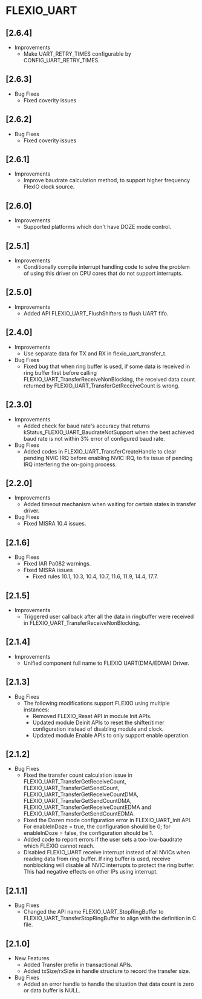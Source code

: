 # FLEXIO_UART

## [2.6.4]

- Improvements
  - Make UART_RETRY_TIMES configurable by CONFIG_UART_RETRY_TIMES.

## [2.6.3]

- Bug Fixes
  - Fixed coverity issues

## [2.6.2]

- Bug Fixes
  - Fixed coverity issues

## [2.6.1]

- Improvements
  - Improve baudrate calculation method, to support higher frequency FlexIO clock source.

## [2.6.0]

- Improvements
  - Supported platforms which don't have DOZE mode control.

## [2.5.1]

- Improvements
  - Conditionally compile interrupt handling code to solve the problem of using this driver on CPU cores that do not support interrupts.

## [2.5.0]

- Improvements
  - Added API FLEXIO_UART_FlushShifters to flush UART fifo.

## [2.4.0]

- Improvements
  - Use separate data for TX and RX in flexio_uart_transfer_t.
- Bug Fixes
  - Fixed bug that when ring buffer is used, if some data is received in ring buffer first before calling
    FLEXIO_UART_TransferReceiveNonBlocking, the received data count returned by FLEXIO_UART_TransferGetReceiveCount
    is wrong.

## [2.3.0]

- Improvements
  - Added check for baud rate's accuracy that returns kStatus_FLEXIO_UART_BaudrateNotSupport when the best
    achieved baud rate is not within 3% error of configured baud rate.
- Bug Fixes
  - Added codes in FLEXIO_UART_TransferCreateHandle to clear pending NVIC IRQ before enabling NVIC IRQ, to fix issue
    of pending IRQ interfering the on-going process.

## [2.2.0]

- Improvements
  - Added timeout mechanism when waiting for certain states in transfer driver.
- Bug Fixes
  - Fixed MISRA 10.4 issues.

## [2.1.6]

- Bug Fixes
  - Fixed IAR Pa082 warnings.
  - Fixed MISRA issues
    - Fixed rules 10.1, 10.3, 10.4, 10.7, 11.6, 11.9, 14.4, 17.7.

## [2.1.5]

- Improvements
  - Triggered user callback after all the data in ringbuffer were received in FLEXIO_UART_TransferReceiveNonBlocking.

## [2.1.4]

- Improvements
  - Unified component full name to FLEXIO UART(DMA/EDMA) Driver.

## [2.1.3]

- Bug Fixes
  - The following modifications support FLEXIO using multiple instances:
    - Removed FLEXIO_Reset API in module Init APIs.
    - Updated module Deinit APIs to reset the shifter/timer configuration instead of disabling module and clock.
    - Updated module Enable APIs to only support enable operation.

## [2.1.2]

- Bug Fixes
  - Fixed the transfer count calculation issue in FLEXIO_UART_TransferGetReceiveCount,
    FLEXIO_UART_TransferGetSendCount, FLEXIO_UART_TransferGetReceiveCountDMA, FLEXIO_UART_TransferGetSendCountDMA,
    FLEXIO_UART_TransferGetReceiveCountEDMA and FLEXIO_UART_TransferGetSendCountEDMA.
  - Fixed the Dozen mode configuration error in FLEXIO_UART_Init API. For enableInDoze = true, the configuration
    should be 0; for enableInDoze = false, the configuration should be 1.
  - Added code to report errors if the user sets a too-low-baudrate which FLEXIO cannot reach.
  - Disabled FLEXIO_UART receive interrupt instead of all NVICs when reading data from ring buffer.
    If ring buffer is used, receive nonblocking will disable all NVIC interrupts to protect
    the ring buffer. This had negative effects on other IPs using interrupt.

## [2.1.1]

- Bug Fixes
  - Changed the API name FLEXIO_UART_StopRingBuffer to FLEXIO_UART_TransferStopRingBuffer to align
    with the definition in C file.

## [2.1.0]

- New Features
  - Added Transfer prefix in transactional APIs.
  - Added txSize/rxSize in handle structure to record the transfer size.
- Bug Fixes
  - Added an error handle to handle the situation that data count is zero or data buffer is NULL.
